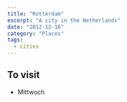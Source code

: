```yaml
---
title: "Rotterdam"
excerpt: "A city in the Netherlands"
date: "2012-12-16"
category: "Places"
tags:
  - cities 
---
```

## To visit
- Mittwoch